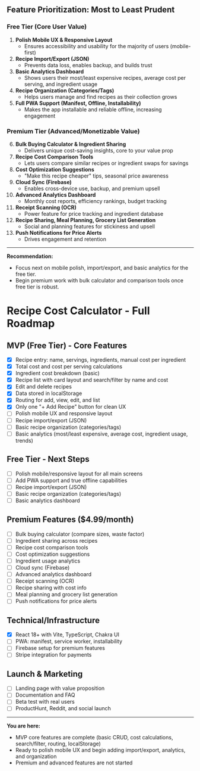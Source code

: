 ## Feature Prioritization: Most to Least Prudent

### Free Tier (Core User Value)

1. **Polish Mobile UX & Responsive Layout**
   - Ensures accessibility and usability for the majority of users (mobile-first)
2. **Recipe Import/Export (JSON)**
   - Prevents data loss, enables backup, and builds trust
3. **Basic Analytics Dashboard**
   - Shows users their most/least expensive recipes, average cost per serving, and ingredient usage
4. **Recipe Organization (Categories/Tags)**
   - Helps users manage and find recipes as their collection grows
5. **Full PWA Support (Manifest, Offline, Installability)**
   - Makes the app installable and reliable offline, increasing engagement

### Premium Tier (Advanced/Monetizable Value)

6. **Bulk Buying Calculator & Ingredient Sharing**
   - Delivers unique cost-saving insights, core to your value prop
7. **Recipe Cost Comparison Tools**
   - Lets users compare similar recipes or ingredient swaps for savings
8. **Cost Optimization Suggestions**
   - "Make this recipe cheaper" tips, seasonal price awareness
9. **Cloud Sync (Firebase)**
   - Enables cross-device use, backup, and premium upsell
10. **Advanced Analytics Dashboard**
    - Monthly cost reports, efficiency rankings, budget tracking
11. **Receipt Scanning (OCR)**
    - Power feature for price tracking and ingredient database
12. **Recipe Sharing, Meal Planning, Grocery List Generation**
    - Social and planning features for stickiness and upsell
13. **Push Notifications for Price Alerts**
    - Drives engagement and retention

---

**Recommendation:**

- Focus next on mobile polish, import/export, and basic analytics for the free tier.
- Begin premium work with bulk calculator and comparison tools once free tier is robust.

# Recipe Cost Calculator - Full Roadmap

## MVP (Free Tier) - Core Features

- [x] Recipe entry: name, servings, ingredients, manual cost per ingredient
- [x] Total cost and cost per serving calculations
- [x] Ingredient cost breakdown (basic)
- [x] Recipe list with card layout and search/filter by name and cost
- [x] Edit and delete recipes
- [x] Data stored in localStorage
- [x] Routing for add, view, edit, and list
- [x] Only one "+ Add Recipe" button for clean UX
- [ ] Polish mobile UX and responsive layout
- [ ] Recipe import/export (JSON)
- [ ] Basic recipe organization (categories/tags)
- [ ] Basic analytics (most/least expensive, average cost, ingredient usage, trends)

## Free Tier - Next Steps

- [ ] Polish mobile/responsive layout for all main screens
- [ ] Add PWA support and true offline capabilities
- [ ] Recipe import/export (JSON)
- [ ] Basic recipe organization (categories/tags)
- [ ] Basic analytics dashboard

## Premium Features ($4.99/month)

- [ ] Bulk buying calculator (compare sizes, waste factor)
- [ ] Ingredient sharing across recipes
- [ ] Recipe cost comparison tools
- [ ] Cost optimization suggestions
- [ ] Ingredient usage analytics
- [ ] Cloud sync (Firebase)
- [ ] Advanced analytics dashboard
- [ ] Receipt scanning (OCR)
- [ ] Recipe sharing with cost info
- [ ] Meal planning and grocery list generation
- [ ] Push notifications for price alerts

## Technical/Infrastructure

- [x] React 18+ with Vite, TypeScript, Chakra UI
- [ ] PWA: manifest, service worker, installability
- [ ] Firebase setup for premium features
- [ ] Stripe integration for payments

## Launch & Marketing

- [ ] Landing page with value proposition
- [ ] Documentation and FAQ
- [ ] Beta test with real users
- [ ] ProductHunt, Reddit, and social launch

---

**You are here:**

- MVP core features are complete (basic CRUD, cost calculations, search/filter, routing, localStorage)
- Ready to polish mobile UX and begin adding import/export, analytics, and organization
- Premium and advanced features are not started
